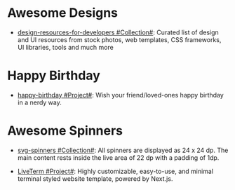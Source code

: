 # Awesome Designs

- [design-resources-for-developers #Collection#](https://github.com/bradtraversy/design-resources-for-developers): Curated list of design and UI resources from stock photos, web templates, CSS frameworks, UI libraries, tools and much more

# Happy Birthday

- [happy-birthday #Project#](https://github.com/faahim/happy-birthday): Wish your friend/loved-ones happy birthday in a nerdy way.

# Awesome Spinners

- [svg-spinners #Collection#](https://github.com/n3r4zzurr0/svg-spinners): All spinners are displayed as 24 x 24 dp. The main content rests inside the live area of 22 dp with a padding of 1dp.

- [LiveTerm #Project#](https://github.com/Cveinnt/LiveTerm): Highly customizable, easy-to-use, and minimal terminal styled website template, powered by Next.js.
